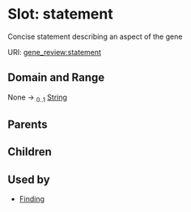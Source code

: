 
# Slot: statement

Concise statement describing an aspect of the gene

URI: [gene_review:statement](https://w3id.org/ai4curation/gene_review/statement)


## Domain and Range

None &#8594;  <sub>0..1</sub> [String](types/String.md)

## Parents


## Children


## Used by

 * [Finding](Finding.md)
